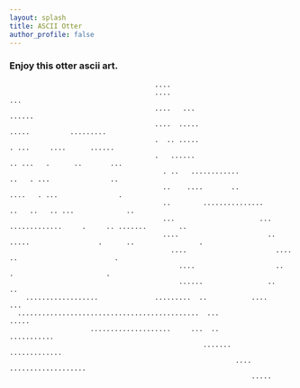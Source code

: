 ```yaml
---
layout: splash
title: ASCII Otter
author_profile: false
---
```

### Enjoy this otter ascii art.  


                                        ....
                                        ....                                                 ...
                                        ....   ...                                        ......
                                        ....  .....                                      .....          .........
                                        .  .. .....                                       . ...     ....      ......
                                        .   ......                                        .. ...   .      ..       ...
                                          . ..   ............                               ..   . ...               ..
                                          ..    ....       ..                             ....   . ...               .
                                          ..        ...............                      ..   ..   .. ...             ..
                                          ...                     ...       .............     .     .. .......        ..
                                          ....                      ..  .....                 .      ..                .
                                            ....                      ....                    ..                        .
                                              ....                    ..                      .                       .
                                              ......                ..                                             ..
        ..................              .........  ..           ....                                            ...
      .............................................  ...                                                     .....
                        ....................     ...  ..                                           ...........
                                                    .......                           .............
                                                            ....     ...................
                                                                .....


[mm]: https://guides.github.com/features/mastering-markdown/
[ksyn]: https://kramdown.gettalong.org/syntax.html
[ksyntab]:https://kramdown.gettalong.org/syntax.html#tables
[ksynmath]: https://kramdown.gettalong.org/syntax.html#math-blocks
[katex]: https://khan.github.io/KaTeX/
[rtable]: https://dbushell.com/2016/03/04/css-only-responsive-tables/
